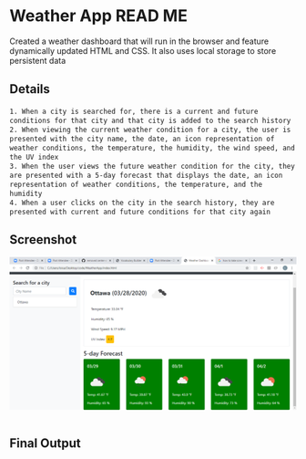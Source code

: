 # Weather App READ ME 

Created a weather dashboard that will run in the browser and feature dynamically updated HTML and CSS. It also uses local storage to store persistent data

## Details

```
1. When a city is searched for, there is a current and future conditions for that city and that city is added to the search history
2. When viewing the current weather condition for a city, the user is presented with the city name, the date, an icon representation of weather conditions, the temperature, the humidity, the wind speed, and the UV index
3. When the user views the future weather condition for the city, they are presented with a 5-day forecast that displays the date, an icon representation of weather conditions, the temperature, and the humidity
4. When a user clicks on the city in the search history, they are presented with current and future conditions for that city again
```

## Screenshot

![The screenshot of one of the prompts](scrs.png)

```

```



## Final Output

